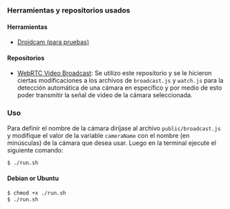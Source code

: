 
### Herramientas y repositorios usados
#### Herramientas
- [Droidcam (para pruebas)](https://droidcam.app/)
#### Repositorios
- [WebRTC Video Broadcast](https://github.com/TannerGabriel/WebRTC-Video-Broadcast): Se utilizo este repositorio y se le hicieron ciertas modificaciones a los archivos de `broadcast.js` y `watch.js` para la detección automática de una cámara en específico y por medio de esto poder transmitir la señal de video de la cámara seleccionada.

### Uso
Para definir el nombre de la cámara diríjase al archivo `public/broadcast.js` y modifique el valor de la variable `cameraName` con el nombre (en minúsculas) de la cámara que desea usar.
Luego en la terminal ejecute el siguiente comando:
```sh
$ ./run.sh
```
#### Debian or Ubuntu
```sh
$ chmod +x ./run.sh
$ ./run.sh
```
